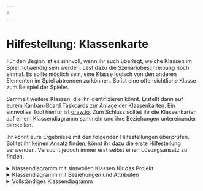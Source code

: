 ```yaml
---
#
---
```


# Hilfestellung: Klassenkarte

Für den Beginn ist es sinnvoll, wenn ihr euch überlegt, welche Klassen im Spiel notwendig sein werden. Lest dazu die Szenariobeschreibung noch einmal. Es sollte möglich sein, eine Klasse logisch von den anderen Elementen im Spiel abtrennen zu können. So ist eine offensichtliche Klasse zum Beispiel der Spieler.

Sammelt weitere Klassen, die ihr identifizieren könnt. Erstellt dann auf eurem Kanban-Board Taskcards zur Anlage der Klassenkarten. Ein sinnvolles Tool hierfür ist [draw.io](https://app.diagrams.net/). Zum Schluss solltet ihr die Klassenkarten auf einem Klassendiagramm sammeln und ihre Beziehungen untereinander darstellen.

Ihr könnt eure Ergebnisse mit den folgenden Hilfestellungen überprüfen. Solltet ihr keinen Ansatz finden, könnt ihr dazu die erste Hilfestellung verwenden. Versucht jedoch immer erst selbst einen Lösungsansatz zu finden.

<details>
<summary>Klassendiagramm mit sinnvollen Klassen für das Projekt</summary>
<i>Grafik mit Rechtsklick in neuem Tab öffnen, um sie in höherer Auflösung anschauen zu können!</i><br><br>
<img src="/help_uml_only_names.png">
</details>

<details>
<summary>Klassendiagramm mit Beziehungen und Attributen</summary>
<i>Grafik mit Rechtsklick in neuem Tab öffnen, um sie in höherer Auflösung anschauen zu können!</i><br><br>
<img src="/help_uml_only_attributes.png">
</details>

<details>
<summary>Vollständiges Klassendiagramm</summary>
<i>Grafik mit Rechtsklick in neuem Tab öffnen, um sie in höherer Auflösung anschauen zu können!</i><br><br>
<img src="/help_uml_full.png">
</details>

